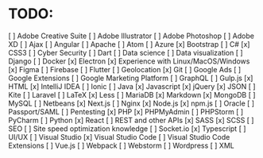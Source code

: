 
# TODO:

[ ] Adobe Creative Suite
[ ] Adobe Illustrator
[ ] Adobe Photoshop
[ ] Adobe XD
[ ] Ajax
[ ] Angular
[ ] Apache
[ ] Atom
[ ] Azure
[x] Bootstrap
[ ] C#
[x] CSS3
[ ] Cyber Security
[ ] Dart
[ ] Data science
[ ] Data visualization
[ ] Django
[ ] Docker
[x] Electron
[x] Experience with Linux/MacOS/Windows
[x] Figma
[ ] Firebase
[ ] Flutter
[ ] Geolocation
[x] Git
[ ] Google Ads
[ ] Google Extensions
[ ] Google Marketing Platform
[ ] GraphQL
[ ] Gulp.js
[x] HTML
[x] IntelliJ IDEA
[ ] Ionic
[ ] Java
[x] Javascript
[x] jQuery
[x] JSON
[ ] Kite
[ ] Laravel
[ ] LaTeX
[x] Less
[ ] MariaDB
[x] Markdown
[x] MongoDB
[ ] MySQL
[ ] Netbeans
[x] Next.js
[ ] Nginx
[x] Node.js
[x] npm.js
[ ] Oracle
[ ] Passport/SAML
[ ] Pentesting
[x] PHP
[x] PHPMyAdmin
[ ] PHPStorm
[ ] PyCharm
[ ] Python
[x] React
[ ] REST and other APIs
[x] SASS
[x] SCSS
[ ] SEO
[ ] Site speed optimization knowledge
[ ] Socket.io
[x] Typescript
[ ] UI/UX
[ ] Visual Studio
[x] Visual Studio Code
[ ] Visual Studio Code Extensions
[ ] Vue.js
[ ] Webpack
[ ] Webstorm
[ ] Wordpress
[ ] XML
